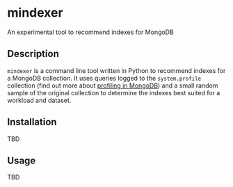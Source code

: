 # mindexer

An experimental tool to recommend indexes for MongoDB

## Description

`mindexer` is a command line tool written in Python to recommend indexes for a MongoDB collection. It uses queries logged to the `system.profile` collection (find out more about [profiling in MongoDB](https://www.mongodb.com/docs/manual/tutorial/manage-the-database-profiler/)) and a small random sample of the original collection to determine the indexes best suited for a workload and dataset.

## Installation

TBD

## Usage

TBD
